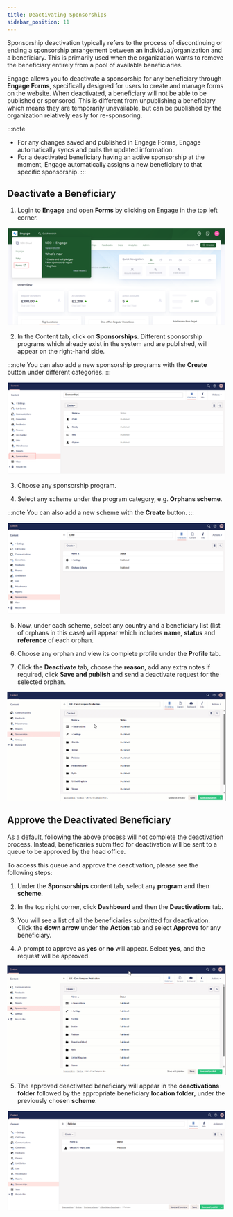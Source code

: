 ```yaml
---
title: Deactivating Sponsorships
sidebar_position: 11
---
```


Sponsorship deactivation typically refers to the process of discontinuing or ending a sponsorship arrangement between an individual/organization and a beneficiary. This is primarily used when the organization wants to remove the beneficiary entirely from a pool of available beneficiaries.

Engage allows you to deactivate a sponsorship for any beneficiary through **Engage Forms**, specifically designed for users to create and manage forms on the website. When deactivated, a beneficiary will not be able to be published or sponsored. This is different from unpublishing a beneficiary which means they are temporarily unavailable, but can be published by the organization relatively easily for re-sponsoring.

:::note
- For any changes saved and published in Engage Forms, Engage automatically syncs and pulls the updated information.       
- For a deactivated beneficiary having an active sponsorship at the moment, Engage automatically assigns a new beneficiary to that specific sponsorship.
:::

## Deactivate a Beneficiary

1. Login to **Engage** and open **Forms** by clicking on Engage in the top left corner. 

![Forms](forms.png)

2. In the Content tab, click on **Sponsorships**. Different sponsorship programs which already exist in the system and are published, will appear on the right-hand side.

:::note
You can also add a new sponsorship programs with the **Create** button under different categories.
:::

![Sponsorship Tab](sponsorship-tab.png)

3. Choose any sponsorship program.

4. Select any scheme under the program category, e.g. **Orphans scheme**. 

:::note
You can also add a new scheme with the **Create** button.
:::

![Select Scheme](select-scheme.png)

5. Now, under each scheme, select any country and a beneficiary list (list of orphans in this case) will appear which includes **name**, **status** and **reference** of each orphan.

6. Choose any orphan and view its complete profile under the **Profile** tab. 

7. Click the **Deactivate** tab, choose the **reason**, add any extra notes if required, click **Save and publish** and send a deactivate request for the selected orphan.

![Deactivation Gif](deactivation-video.gif)

## Approve the Deactivated Beneficiary 

As a default, following the above process will not complete the deactivation process. Instead, beneficaries submitted for deactivation will be sent to a queue to be approved by the head office.  

To access this queue and approve the deactivation, please see the following steps:

1. Under the **Sponsorships** content tab, select any **program** and then **scheme**.

2. In the top right corner, click **Dashboard** and then the **Deactivations** tab.

3. You will see a list of all the beneficiaries submitted for deactivation. Click the **down arrow** under the **Action** tab and select **Approve** for any beneficiary.

4. A prompt to approve as **yes** or **no** will appear. Select **yes**, and the request will be approved.

![Deactivation Gif](deactivation-request-gif.gif)

5. The approved deactivated beneficiary will appear in the **deactivations folder** followed by the appropriate beneficiary **location folder**, under the previously chosen **scheme**.

![deactivation folder](./deactivations-folder.png)


